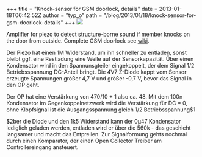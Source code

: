 +++
title = "Knock-sensor for GSM doorlock, details"
date = 2013-01-18T06:42:52Z
author = "typ_o"
path = "/blog/2013/01/18/knock-sensor-for-gsm-doorlock-details"
+++
![](https://flipdot.org/blog/uploads/amp_kl.jpg)

Amplifier for piezo to detect structure-borne sound if member knocks on
the door from outside. Complete GSM doorlock see
[wiki](https://flipdot.org/wiki/index.php?title=Zugangssystem).

Der Piezo hat einen 1M Widerstand, um ihn schneller zu entladen, sonst
bleibt ggf. eine Restladung eine Weile auf der Sensorkapazität. Über
einen Kondensator wird in den Spannunsgteiler eingekoppelt, der dem
Signal 1/2 Betriebsspannung DC-Anteil bringt. Die 4V7 Z-Diode kappt vom
Sensor erzeugte Spannungen größer 4,7 V und größer -0,7 V, bevor das
Signal in den OP geht.

Der OP hat eine Verstärkung von 470/10 + 1 also ca. 48. Mit dem 100n
Kondensator im Gegenkoppelnetzwerk wird die Verstärkung für DC = 0, ohne
Klopfsignal ist die Ausgangsspannung gleich 1/2 Betriebsspannung$1

$2ber die Diode und den 1k5 Widerstand kann der 0µ47 Kondensator
lediglich geladen werden, entladen wird er über die 560k - das geschieht
langsamer und macht das Entprellen. Zur Signalformung gehts nochmal
durch einen Komparator, der einen Open Collector Treiber am
Controllereingang ansteuert.
